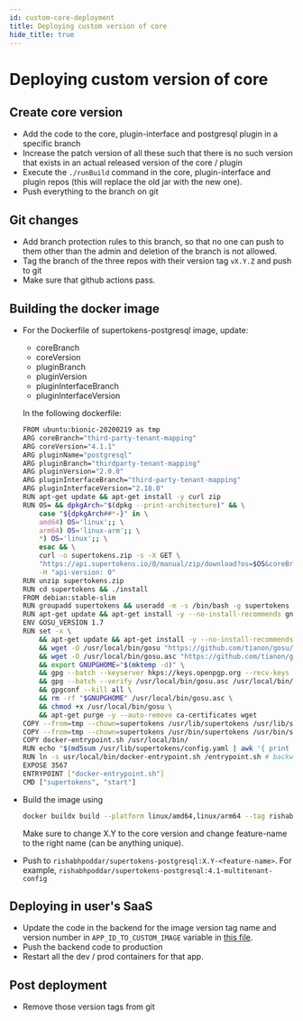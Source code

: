 ```yaml
---
id: custom-core-deployment
title: Deploying custom version of core
hide_title: true
---
```


# Deploying custom version of core

## Create core version
- Add the code to the core, plugin-interface and postgresql plugin in a specific branch
- Increase the patch version of all these such that there is no such version that exists in an actual released version of the core / plugin
- Execute the `./runBuild` command in the core, plugin-interface and plugin repos (this will replace the old jar with the new one).
- Push everything to the branch on git

## Git changes
- Add branch protection rules to this branch, so that no one can push to them other than the admin and deletion of the branch is not allowed.
- Tag the branch of the three repos with their version tag `vX.Y.Z` and push to git
- Make sure that github actions pass.

## Building the docker image
- For the Dockerfile of supertokens-postgresql image, update:
    - coreBranch
    - coreVersion
    - pluginBranch
    - pluginVersion 
    - pluginInterfaceBranch
    - pluginInterfaceVersion
    
    In the following dockerfile:
   
    ```bash
    FROM ubuntu:bionic-20200219 as tmp
    ARG coreBranch="third-party-tenant-mapping"
    ARG coreVersion="4.1.1"
    ARG pluginName="postgresql"
    ARG pluginBranch="thirdparty-tenant-mapping"
    ARG pluginVersion="2.0.0"
    ARG pluginInterfaceBranch="third-party-tenant-mapping"
    ARG pluginInterfaceVersion="2.18.0"
    RUN apt-get update && apt-get install -y curl zip
    RUN OS= && dpkgArch="$(dpkg --print-architecture)" && \
        case "${dpkgArch##*-}" in \
        amd64) OS='linux';; \
        arm64) OS='linux-arm';; \
        *) OS='linux';; \
        esac && \
        curl -o supertokens.zip -s -X GET \
        "https://api.supertokens.io/0/manual/zip/download?os=$OS&coreBranch=$coreBranch&coreVersion=$coreVersion&pluginName=$pluginName&pluginBranch=$pluginBranch&pluginVersion=$pluginVersion&pluginInterfaceBranch=$pluginInterfaceBranch&pluginInterfaceVersion=$pluginInterfaceVersion" \
        -H "api-version: 0"
    RUN unzip supertokens.zip
    RUN cd supertokens && ./install
    FROM debian:stable-slim
    RUN groupadd supertokens && useradd -m -s /bin/bash -g supertokens supertokens
    RUN apt-get update && apt-get install -y --no-install-recommends gnupg dirmngr && rm -rf /var/lib/apt/lists/*
    ENV GOSU_VERSION 1.7
    RUN set -x \
        && apt-get update && apt-get install -y --no-install-recommends ca-certificates wget && rm -rf /var/lib/apt/lists/* \
        && wget -O /usr/local/bin/gosu "https://github.com/tianon/gosu/releases/download/$GOSU_VERSION/gosu-$(dpkg --print-architecture)" \
        && wget -O /usr/local/bin/gosu.asc "https://github.com/tianon/gosu/releases/download/$GOSU_VERSION/gosu-$(dpkg --print-architecture).asc" \
        && export GNUPGHOME="$(mktemp -d)" \
        && gpg --batch --keyserver hkps://keys.openpgp.org --recv-keys B42F6819007F00F88E364FD4036A9C25BF357DD4 \
        && gpg --batch --verify /usr/local/bin/gosu.asc /usr/local/bin/gosu \
        && gpgconf --kill all \
        && rm -rf "$GNUPGHOME" /usr/local/bin/gosu.asc \
        && chmod +x /usr/local/bin/gosu \
        && apt-get purge -y --auto-remove ca-certificates wget
    COPY --from=tmp --chown=supertokens /usr/lib/supertokens /usr/lib/supertokens
    COPY --from=tmp --chown=supertokens /usr/bin/supertokens /usr/bin/supertokens
    COPY docker-entrypoint.sh /usr/local/bin/
    RUN echo "$(md5sum /usr/lib/supertokens/config.yaml | awk '{ print $1 }')" >> /CONFIG_HASH
    RUN ln -s usr/local/bin/docker-entrypoint.sh /entrypoint.sh # backwards compat
    EXPOSE 3567
    ENTRYPOINT ["docker-entrypoint.sh"]
    CMD ["supertokens", "start"]
    ```

- Build the image using
    ```bash
    docker buildx build --platform linux/amd64,linux/arm64 --tag rishabhpoddar/supertokens-postgresql:X.Y-feature-name . --no-cache --push
    ```

    Make sure to change X.Y to the core version and change feature-name to the right name (can be anything unique).

- Push to `rishabhpoddar/supertokens-postgresql:X.Y-<feature-name>`. For example, `rishabhpoddar/supertokens-postgresql:4.1-multitenant-config`

## Deploying in user's SaaS
- Update the code in the backend for the image version tag name and version number in `APP_ID_TO_CUSTOM_IMAGE` variable in [this file](https://github.com/supertokens/supertokens-backend-apis/blob/master/app/0/ts/helpers/saas/deployment.ts).
- Push the backend code to production
- Restart all the dev / prod containers for that app.

## Post deployment
- Remove those version tags from git